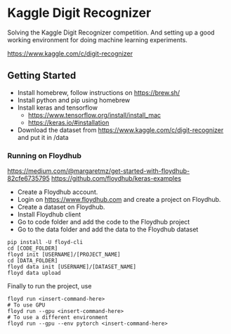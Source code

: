 # Kaggle Digit Recognizer

Solving the Kaggle Digit Recognizer competition. And setting up a good working environment for doing machine learning experiments.

https://www.kaggle.com/c/digit-recognizer

## Getting Started

* Install homebrew, follow instructions on https://brew.sh/
* Install python and pip using homebrew
* Install keras and tensorflow
	* https://www.tensorflow.org/install/install_mac
	* https://keras.io/#installation
* Download the dataset from https://www.kaggle.com/c/digit-recognizer and put it in /data

### Running on Floydhub

https://medium.com/@margaretmz/get-started-with-floydhub-82cfe6735795
https://github.com/floydhub/keras-examples

* Create a Floydhub account.
* Login on https://www.floydhub.com and create a project on Floydhub.
* Create a dataset on Floydhub.
* Install Floydhub client
* Go to code folder and add the code to the Floydhub project
* Go to the data folder and add the data to the Floydhub dataset

```
pip install -U floyd-cli
cd [CODE_FOLDER]
floyd init [USERNAME]/[PROJECT_NAME]
cd [DATA_FOLDER]
floyd data init [USERNAME]/[DATASET_NAME]
floyd data upload 
```

Finally to run the project, use 
```
floyd run <insert-command-here> 
# To use GPU 
floyd run --gpu <insert-command-here> 
# To use a different environment 
floyd run --gpu --env pytorch <insert-command-here> 
```